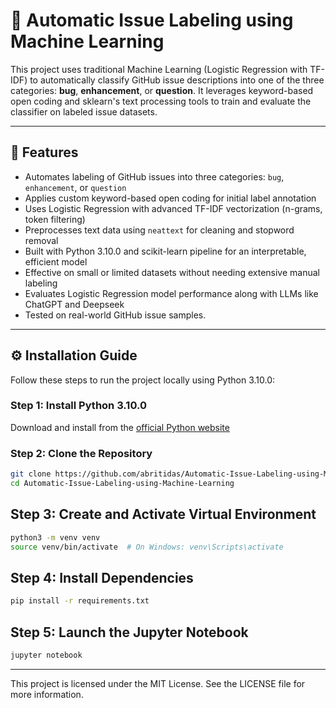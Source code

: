 # 🚀 Automatic Issue Labeling using Machine Learning

This project uses traditional Machine Learning (Logistic Regression with TF-IDF) to automatically classify GitHub issue descriptions into one of the three categories: **bug**, **enhancement**, or **question**. It leverages keyword-based open coding and sklearn's text processing tools to train and evaluate the classifier on labeled issue datasets.

---

## 📌 Features

- Automates labeling of GitHub issues into three categories: `bug`, `enhancement`, or `question`
- Applies custom keyword-based open coding for initial label annotation
- Uses Logistic Regression with advanced TF-IDF vectorization (n-grams, token filtering)
- Preprocesses text data using `neattext` for cleaning and stopword removal
- Built with Python 3.10.0 and scikit-learn pipeline for an interpretable, efficient model
- Effective on small or limited datasets without needing extensive manual labeling
- Evaluates Logistic Regression model performance along with LLMs like ChatGPT and Deepseek
- Tested on real-world GitHub issue samples.

---

## ⚙️ Installation Guide

Follow these steps to run the project locally using Python 3.10.0:

### Step 1: Install Python 3.10.0

Download and install from the [official Python website](https://www.python.org/downloads/release/python-3100/)

### Step 2: Clone the Repository

```bash
git clone https://github.com/abritidas/Automatic-Issue-Labeling-using-Machine-Learning.git
cd Automatic-Issue-Labeling-using-Machine-Learning
```

## Step 3: Create and Activate Virtual Environment

```bash
python3 -m venv venv
source venv/bin/activate  # On Windows: venv\Scripts\activate
```

## Step 4: Install Dependencies

```bash
pip install -r requirements.txt
```

## Step 5: Launch the Jupyter Notebook

```bash
jupyter notebook
```

---

This project is licensed under the MIT License. See the LICENSE file for more information.
